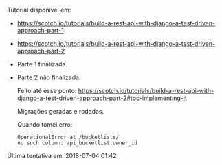 Tutorial disponível em:

- https://scotch.io/tutorials/build-a-rest-api-with-django-a-test-driven-approach-part-1
- https://scotch.io/tutorials/build-a-rest-api-with-django-a-test-driven-approach-part-2

- Parte 1 finalizada.

- Parte 2 não finalizada.
   
   Feito até esse ponto: https://scotch.io/tutorials/build-a-rest-api-with-django-a-test-driven-approach-part-2#toc-implementing-it
   
   Migrações geradas e rodadas.
   
   Quando tomei erro:
   
    ```
    OperationalError at /bucketlists/
    no such column: api_bucketlist.owner_id
    ```

Última tentativa em: 2018-07-04 01:42	